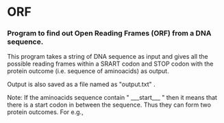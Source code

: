 # ORF

### Program to find out Open Reading Frames (ORF) from a DNA sequence.

This program takes a string of DNA sequence as input and gives all the possible reading frames within a SRART codon and STOP codon with the protein outcome (i.e. sequence of aminoacids) as output.

Output is also saved as a file named as "output.txt" .


Note: If the aminoacids sequence contain " \_\_\_start\_\_\_ " then it means that there is a start codon in between the sequence. Thus they can form two protein outcomes.
For e.g., 
